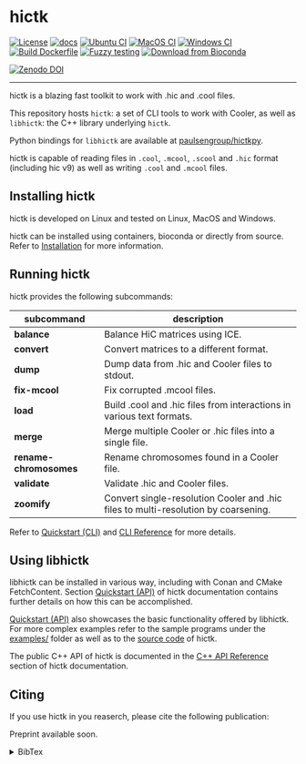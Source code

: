 <!--
Copyright (C) 2023 Roberto Rossini <roberros@uio.no>

SPDX-License-Identifier: MIT
-->

# hictk

[![License](https://img.shields.io/badge/license-MIT-green)](./LICENSE)
[![docs](https://readthedocs.org/projects/hictk/badge/?version=latest)](https://hictk.readthedocs.io/en/latest/?badge=latest)
[![Ubuntu CI](https://github.com/paulsengroup/hictk/actions/workflows/ubuntu-ci.yml/badge.svg)](https://github.com/paulsengroup/hictk/actions/workflows/ubuntu-ci.yml)
[![MacOS CI](https://github.com/paulsengroup/hictk/actions/workflows/macos-ci.yml/badge.svg)](https://github.com/paulsengroup/hictk/actions/workflows/macos-ci.yml)
[![Windows CI](https://github.com/paulsengroup/hictk/actions/workflows/windows-ci.yml/badge.svg)](https://github.com/paulsengroup/hictk/actions/workflows/windows-ci.yml)
[![Build Dockerfile](https://github.com/paulsengroup/hictk/actions/workflows/build-dockerfile.yml/badge.svg)](https://github.com/paulsengroup/hictk/actions/workflows/build-dockerfile.yml)
[![Fuzzy testing](https://github.com/paulsengroup/hictk/actions/workflows/fuzzy-testing.yml/badge.svg)](https://github.com/paulsengroup/hictk/actions/workflows/fuzzy-testing.yml)
[![Download from Bioconda](https://img.shields.io/conda/vn/bioconda/hictk?label=bioconda&logo=Anaconda)](https://anaconda.org/bioconda/hictk)

[![Zenodo DOI](https://zenodo.org/badge/DOI/10.5281/zenodo.8214220.svg)](https://doi.org/10.5281/zenodo.8214220)

---

hictk is a blazing fast toolkit to work with .hic and .cool files.

This repository hosts `hictk`: a set of CLI tools to work with Cooler, as well as `libhictk`: the C++ library underlying `hictk`.

Python bindings for `libhictk` are available at [paulsengroup/hictkpy](https://github.com/paulsengroup/hictkpy).

hictk is capable of reading files in `.cool`, `.mcool`, `.scool` and `.hic` format (including hic v9) as well as writing `.cool` and `.mcool` files.

## Installing hictk

hictk is developed on Linux and tested on Linux, MacOS and Windows.

hictk can be installed using containers, bioconda or directly from source. Refer to [Installation](https://hictk.readthedocs.io/en/latest/installation.html) for more information.

## Running hictk

hictk provides the following subcommands:

| subcommand             | description                                                                         |
|------------------------|-------------------------------------------------------------------------------------|
| __balance__            | Balance HiC matrices using ICE.                                                     |
| __convert__            | Convert matrices to a different format.                                             |
| __dump__               | Dump data from .hic and Cooler files to stdout.                                     |
| __fix-mcool__          | Fix corrupted .mcool files.                                                         |
| __load__               | Build .cool and .hic files from interactions in various text formats.               |
| __merge__              | Merge multiple Cooler or .hic files into a single file.                             |
| __rename-chromosomes__ | Rename chromosomes found in a Cooler file.                                          |
| __validate__           | Validate .hic and Cooler files.                                                     |
| __zoomify__            | Convert single-resolution Cooler and .hic files to multi-resolution by coarsening.  |

Refer to [Quickstart (CLI)](https://hictk.readthedocs.io/en/latest/quickstart_cli.html) and [CLI Reference](https://hictk.readthedocs.io/en/latest/cli_reference.html) for more details.

## Using libhictk

libhictk can be installed in various way, including with Conan and CMake FetchContent. Section [Quickstart (API)](https://hictk.readthedocs.io/en/latest/quickstart_api.html) of hictk documentation contains further details on how this can be accomplished.

[Quickstart (API)](https://hictk.readthedocs.io/en/latest/quickstart_api.html) also showcases the basic functionality offered by libhictk. For more complex examples refer to the sample programs under the [examples/](./examples/) folder as well as to the [source code](./src/hictk/) of hictk.

The public C++ API of hictk is documented in the [C++ API Reference](https://hictk.readthedocs.io/en/latest/cpp_api/index.html) section of hictk documentation.

## Citing

If you use hictk in you reaserch, please cite the following publication:

Preprint available soon.

<details>
<summary>BibTex</summary>

```bibtex
@misc{hictk,
author = {Roberto Rossini},
year = {2023},
note = {https://github.com/paulsengroup/hictk},
title = {hictk: blazing fast toolkit to work with .hic and .cool files}
}
```

</details>
